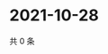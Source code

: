 # 2021-10-28

共 0 条

<!-- BEGIN WEIBO -->
<!-- 最后更新时间 Thu Oct 28 2021 14:10:29 GMT+0800 (China Standard Time) -->

<!-- END WEIBO -->
